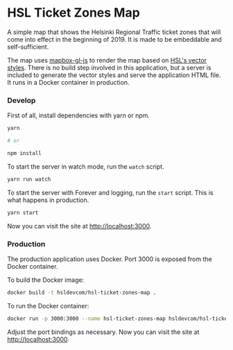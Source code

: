 # HSL Ticket Zones Map

A simple map that shows the Helsinki Regional Traffic ticket zones that will come into effect in the beginning of 2019. It is made to be embeddable and self-sufficient.

The map uses [mapbox-gl-js](https://github.com/mapbox/mapbox-gl-js) to render the map based on [HSL's vector styles](https://github.com/HSLdevcom/hsl-map-style). There is no build step involved in this application, but a server is included to generate the vector styles and serve the application HTML file. It runs in a Docker container in production.

### Develop

First of all, install dependencies with yarn or npm.

```bash
yarn

# or

npm install
```

To start the server in watch mode, run the `watch` script.

```bash
yarn run watch
```

To start the server with Forever and logging, run the `start` script. This is what happens in production.

```bash
yarn start
```

Now you can visit the site at [http://localhost:3000](http://localhost:3000).

### Production

The production application uses Docker. Port 3000 is exposed from the Docker container.

To build the Docker image:
```bash
docker build -t hsldevcom/hsl-ticket-zones-map .
```

To run the Docker container:

```bash
docker run -p 3000:3000 --name hsl-ticket-zones-map hsldevcom/hsl-ticket-zones-map
```

Adjust the port bindings as necessary. Now you can visit the site at [http://localhost:3000](http://localhost:3000).
